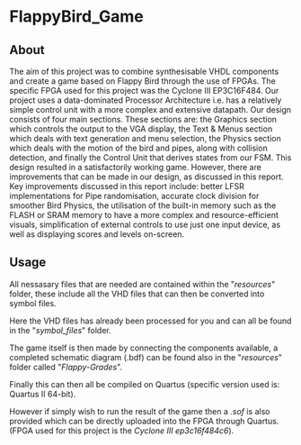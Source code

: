 # FlappyBird_Game
 
## About

The aim of this project was to combine synthesisable VHDL components and create a game based on Flappy Bird through the use of FPGAs. The specific FPGA used for this project was the Cyclone III EP3C16F484. Our project uses a data-dominated Processor Architecture i.e. has a relatively simple control unit with a more complex and extensive datapath. Our design consists of four main sections. These sections are: the Graphics section which controls the output to the VGA display, the Text & Menus section which deals with text generation and menu selection, the Physics section which deals with the motion of the bird and pipes, along with collision detection, and finally the Control Unit that derives states from our FSM. This design resulted in a satisfactorily working game. However, there are improvements that can be made in our design, as discussed in this report. Key improvements discussed in this report include: better LFSR implementations for Pipe randomisation, accurate clock division for smoother Bird Physics, the utilisation of the built-in memory such as the FLASH or SRAM memory to have a more complex and resource-efficient visuals, simplification of external controls to use just one input device, as well as  displaying scores and levels on-screen.

## Usage

All nessasary files that are needed are contained within the "*resources*" folder, these include all the VHD files that can then be converted into symbol files.

Here the VHD files has already been processed for you and can all be found in the "*symbol_files*" folder. 

The game itself is then made by connecting the components available, a completed schematic diagram (.bdf) can be found also in the "*resources*" folder called "*Flappy-Grades*".

Finally this can then all be compiled on Quartus (specific version used is: Quartus II 64-bit).

However if simply wish to run the result of the game then a *.sof* is also provided which can be directly uploaded into the FPGA through Quartus. (FPGA used for this project is the *Cyclone III ep3c16f484c6*).
